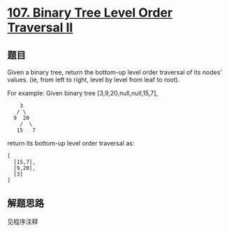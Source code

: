 # [107. Binary Tree Level Order Traversal II](https://leetcode-cn.com/problems/binary-tree-level-order-traversal-ii/)

## 题目
Given a binary tree, return the bottom-up level order traversal of its nodes' values. (ie, from left to right, level by level from leaf to root).


For example:
Given binary tree [3,9,20,null,null,15,7],
```
    3
   / \
  9  20
    /  \
   15   7
```

return its bottom-up level order traversal as:
```
[
  [15,7],
  [9,20],
  [3]
]
```

## 解题思路

见程序注释
